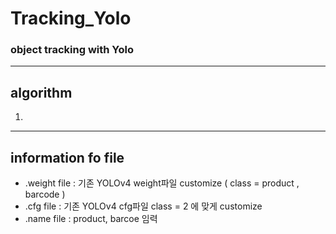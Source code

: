 # Tracking_Yolo
### object tracking with Yolo
-----------------------
## algorithm
1. 
-----------------------
## information fo file
- .weight file : 기존 YOLOv4 weight파일 customize ( class = product , barcode )
- .cfg file : 기존 YOLOv4 cfg파일 class = 2 에 맞게 customize
- .name file : product, barcoe 임력
